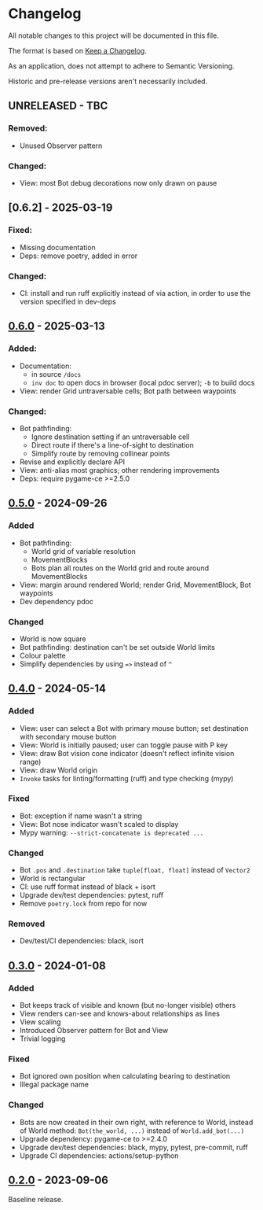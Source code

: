# Changelog

All notable changes to this project will be documented in this file.

The format is based on [Keep a Changelog](https://keepachangelog.com/en/1.1.0/).

As an application, does not attempt to adhere to Semantic Versioning.

Historic and pre-release versions aren't necessarily included.


## UNRELEASED - TBC

### Removed:

- Unused Observer pattern

### Changed:

- View: most Bot debug decorations now only drawn on pause


## [0.6.2] - 2025-03-19

### Fixed:

- Missing documentation
- Deps: remove poetry, added in error


### Changed:

- CI: install and run ruff explicitly instead of via action, in order to use the
  version specified in dev-deps


## [0.6.0] - 2025-03-13

### Added:

- Documentation:
  - in source `/docs`
  - `inv doc` to open docs in browser (local pdoc server); `-b` to build docs
- View: render Grid untraversable cells; Bot path between waypoints

### Changed:

- Bot pathfinding:
  - Ignore destination setting if an untraversable cell
  - Direct route if there's a line-of-sight to destination
  - Simplify route by removing collinear points
- Revise and explicitly declare API
- View: anti-alias most graphics; other rendering improvements
- Deps: require pygame-ce >=2.5.0


## [0.5.0] - 2024-09-26

### Added

- Bot pathfinding:
  - World grid of variable resolution
  - MovementBlocks
  - Bots plan all routes on the World grid and route around MovementBlocks
- View: margin around rendered World; render Grid, MovementBlock, Bot waypoints
- Dev dependency pdoc

### Changed

- World is now square
- Bot pathfinding: destination can't be set outside World limits
- Colour palette
- Simplify dependencies by using `=>` instead of `^`


## [0.4.0] - 2024-05-14

### Added

- View: user can select a Bot with primary mouse button; set destination with secondary mouse button
- View: World is initially paused; user can toggle pause with P key
- View: draw Bot vision cone indicator (doesn't reflect infinite vision range)
- View: draw World origin
- `Invoke` tasks for linting/formatting (ruff) and type checking (mypy)

### Fixed

- Bot: exception if name wasn't a string
- View: Bot nose indicator wasn't scaled to display
- Mypy warning: `--strict-concatenate is deprecated ...`

### Changed

- Bot `.pos` and `.destination` take `tuple[float, float]` instead of `Vector2`
- World is rectangular
- CI: use ruff format instead of black + isort
- Upgrade dev/test dependencies: pytest, ruff
- Remove `poetry.lock` from repo for now

### Removed

- Dev/test/CI dependencies: black, isort


## [0.3.0] - 2024-01-08

### Added

- Bot keeps track of visible and known (but no-longer visible) others
- View renders can-see and knows-about relationships as lines
- View scaling
- Introduced Observer pattern for Bot and View
- Trivial logging

### Fixed

- Bot ignored own position when calculating bearing to destination
- Illegal package name

### Changed

- Bots are now created in their own right, with reference to World, instead of World
  method: `Bot(the_world, ...)` instead of `World.add_bot(...)`
- Upgrade dependency: pygame-ce to >=2.4.0
- Upgrade dev/test dependencies: black, mypy, pytest, pre-commit, ruff
- Upgrade CI dependencies: actions/setup-python


## [0.2.0] - 2023-09-06

Baseline release.

[0.6.0]: https://github.com/elliot-100/2d-game-ai/compare/v0.5.0...v0.6.0
[0.5.0]: https://github.com/elliot-100/2d-game-ai/compare/v0.4.0...v0.5.0
[0.4.0]: https://github.com/elliot-100/2d-game-ai/compare/v0.3.0...v0.4.0
[0.3.0]: https://github.com/elliot-100/2d-game-ai/compare/v0.2.0...v0.3.0
[0.2.0]: https://github.com/elliot-100/2d-game-ai/releases/tag/v0.2.0
